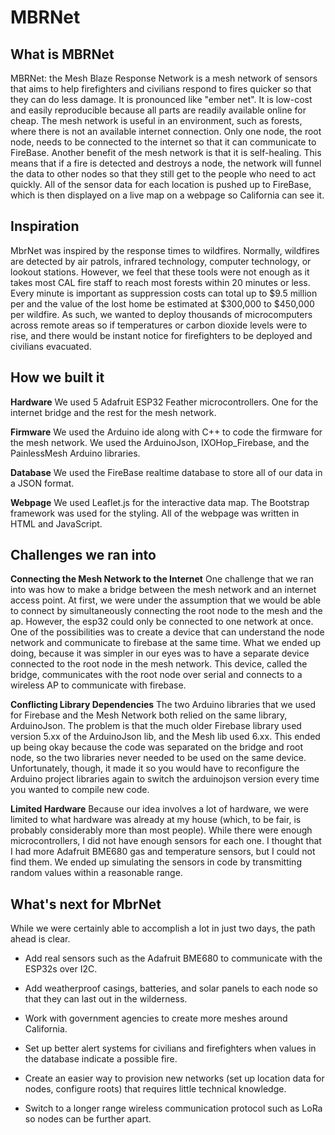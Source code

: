 # MBRNet

## What is MBRNet 

MBRNet: the Mesh Blaze Response Network is a mesh network of sensors that aims to help firefighters and civilians respond to fires quicker so that they can do less damage. It is pronounced like "ember net". It is low-cost and easily reproducible because all parts are readily available online for cheap. The mesh network is useful in an environment, such as forests, where there is not an available internet connection. Only one node, the root node, needs to be connected to the internet so that it can communicate to FireBase. Another benefit of the mesh network is that it is self-healing. This means that if a fire is detected and destroys a node, the network will funnel the data to other nodes so that they still get to the people who need to act quickly. All of the sensor data for each location is pushed up to FireBase, which is then displayed on a live map on a webpage so California can see it.


## Inspiration

MbrNet was inspired by the response times to wildfires. Normally, wildfires are detected by air patrols, infrared technology, computer technology, or lookout stations. However, we feel that these tools were not enough as it takes most CAL fire staff to reach most forests within 20 minutes or less. Every minute is important as suppression costs can total up to $9.5 million per and the value of the lost home be estimated at $300,000 to $450,000 per wildfire. As such, we wanted to deploy thousands of microcomputers across remote areas so if temperatures or carbon dioxide levels were to rise, and there would be instant notice for firefighters to be deployed and civilians evacuated.


## How we built it
**Hardware**
We used 5 Adafruit ESP32 Feather microcontrollers. One for the internet bridge and the rest for the mesh network.
 
**Firmware**
We used the Arduino ide along with C++ to code the firmware for the mesh network. We used the ArduinoJson, IXOHop_Firebase, and the PainlessMesh Arduino libraries.

**Database**
We used the FireBase realtime database to store all of our data in a JSON format.

**Webpage**
We used Leaflet.js for the interactive data map. The Bootstrap framework was used for the styling. All of the webpage was written in HTML and JavaScript.
  

## Challenges we ran into

**Connecting the Mesh Network to the Internet**
One challenge that we ran into was how to make a bridge between the mesh network and an internet access point. At first, we were under the assumption that we would be able to connect by simultaneously connecting the root node to the mesh and the ap. However, the esp32 could only be connected to one network at once. One of the possibilities was to create a device that can understand the node network and communicate to firebase at the same time. What we ended up doing, because it was simpler in our eyes was to have a separate device connected to the root node in the mesh network. This device, called the bridge, communicates with the root node over serial and connects to a wireless AP to communicate with firebase.

  
**Conflicting Library Dependencies**
The two Arduino libraries that we used for Firebase and the Mesh Network both relied on the same library, ArduinoJson. The problem is that the much older Firebase library used version 5.xx of the ArduinoJson lib, and the Mesh lib used 6.xx. This ended up being okay because the code was separated on the bridge and root node, so the two libraries never needed to be used on the same device. Unfortunately, though, it made it so you would have to reconfigure the Arduino project libraries again to switch the arduinojson version every time you wanted to compile new code.

  
**Limited Hardware**
Because our idea involves a lot of hardware, we were limited to what hardware was already at my house (which, to be fair, is probably considerably more than most people). While there were enough microcontrollers, I did not have enough sensors for each one. I thought that I had more Adafruit BME680 gas and temperature sensors, but I could not find them. We ended up simulating the sensors in code by transmitting random values within a reasonable range.


## What's next for MbrNet


While we were certainly able to accomplish a lot in just two days, the path ahead is clear.

-   Add real sensors such as the Adafruit BME680 to communicate with the ESP32s over I2C.
    
-   Add weatherproof casings, batteries, and solar panels to each node so that they can last out in the wilderness.
    
-   Work with government agencies to create more meshes around California.
    
-   Set up better alert systems for civilians and firefighters when values in the database indicate a possible fire.
    
-   Create an easier way to provision new networks (set up location data for nodes, configure roots) that requires little technical knowledge.
    
-   Switch to a longer range wireless communication protocol such as LoRa so nodes can be further apart.
